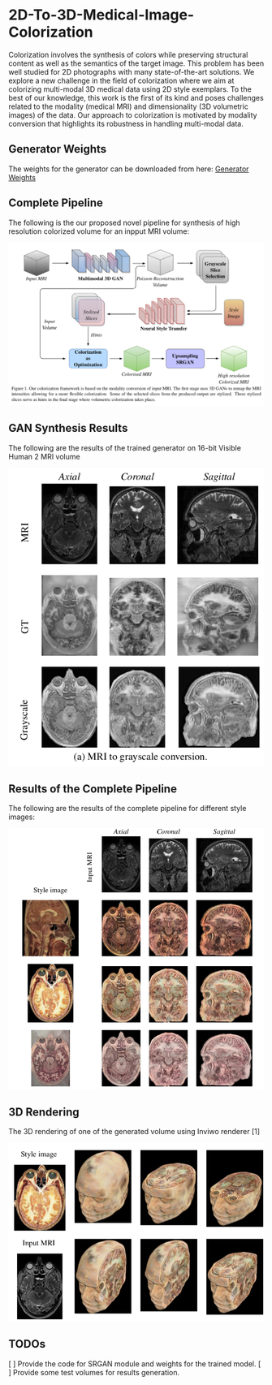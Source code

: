 # 2D-To-3D-Medical-Image-Colorization
Colorization involves the synthesis of colors while preserving structural content as well as the semantics of the target image. This problem has been well studied for 2D photographs with many state-of-the-art solutions. We explore a new challenge in the field of colorization where we aim at colorizing multi-modal 3D medical data using 2D style exemplars. To the best of our knowledge, this work is the first of its kind and poses challenges related to the modality (medical MRI) and dimensionality (3D volumetric images) of the data. Our approach to colorization is motivated by modality conversion that highlights its robustness in handling multi-modal data.

## Generator Weights
The weights for the generator can be downloaded from here: [Generator Weights](https://drive.google.com/file/d/1uo4xyLhZdSCrCafwLodGcw3SBUY80udg/view)

## Complete Pipeline
The following is the our proposed novel pipeline for synthesis of high resolution colorized volume for an inpput MRI volume:

![pipeline](https://github.com/graphics-research-group/2D-To-3D-Medical-Image-Colorization/blob/master/imgs/pipeline.png)

## GAN Synthesis Results
The following are the results of the trained generator on 16-bit Visible Human 2 MRI volume

![gan](https://github.com/graphics-research-group/2D-To-3D-Medical-Image-Colorization/blob/master/imgs/gan.png)

## Results of the Complete Pipeline
The following are the results of the complete pipeline for different style images:

![results](https://github.com/graphics-research-group/2D-To-3D-Medical-Image-Colorization/blob/master/imgs/generated.png)

## 3D Rendering
The 3D rendering of one of the generated volume using Inviwo renderer [1]

![render](https://github.com/graphics-research-group/2D-To-3D-Medical-Image-Colorization/blob/master/imgs/render.png)

## TODOs
[ ] Provide the code for SRGAN module and weights for the trained model.
[ ] Provide some test volumes for results generation.

